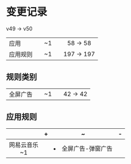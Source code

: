 # 变更记录

v49 -> v50

||||||
|-|:-:|:-:|:-:|:-:|
|应用||~1||58 -> 58|
|应用规则||~1||197 -> 197|

## 规则类别

||||||
|-|:-:|:-:|:-:|:-:|
|全屏广告||~1||42 -> 42|

## 应用规则

||+|~|-|
|:-:|-|-|-|
|网易云音乐<br>~1||<li>全屏广告-弹窗广告||
